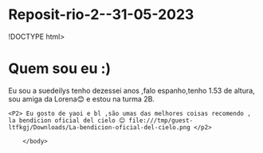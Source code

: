# Reposit-rio-2--31-05-2023
!DOCTYPE html>
<html lang = "pt.br">
    <head>
        <meta charet="UTF-8">
            <meta name ="VIEWPORT" content ="width = device - width, initial - scale = 1,0">
             <title>suedeilys duarlirys salazar ochoa </title>
      </head>
      <body>
           <h1>Quem sou eu :)</h1>
         <P1>Eu sou a suedeilys tenho dezessei anos ,falo espanho,tenho 1.53 de altura, sou amiga da Lorena😊️ e estou na turma 2B.</P1> 
          <br>

    <P2> Eu gosto de yaoi e bl ,são umas das melhores coisas recomendo , la bendicion oficial del cielo 😊️ file:///tmp/guest-ltfkgj/Downloads/La-bendicion-oficial-del-cielo.png </p2>

        </body>
   </html>
